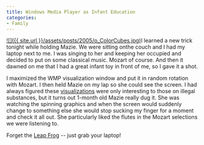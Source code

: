 ```yaml
---
title: Windows Media Player as Infant Education
categories:
- Family
---
```


[![]({{ site.url }}/assets/posts/2005/o_ColorCubes.jpg)](http://www.microsoft.com/windows/windowsmedia/mp10/getmore/visualizations.aspx)I learned a new trick tonight while holding Mazie. We were sitting onthe couch and I had my laptop next to me. I was singing to her and
keeping her occupied and decided to put on some classical music. Mozart
of course. And then it dawned on me that I had a great infant toy in
front of me, so I gave it a shot.

I maximized the WMP visualization window and put it in random rotation
with Mozart. I then held Mazie on my lap so she could see the screen. I
had always figured these [visualizations](http://www.microsoft.com/windows/windowsmedia/mp10/getmore/visualizations.aspx)
were only interesting to those on illegal substances, but it turns out
1-month old Mazie really dug it. She was watching the spinning graphics
and when the screen would suddenly change to something else she would
stop sucking my finger for a moment and check it all out. She
particularly liked the flutes in the Mozart selections we were
listening to.

Forget the [Leap Frog](http://www.leapfrog.com/) -- just grab your laptop!
